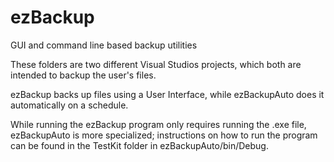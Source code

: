 # ezBackup
GUI and command line based backup utilities

These folders are two different Visual Studios projects, which both are intended to backup the user's files. 

ezBackup backs up files using a User Interface, while ezBackupAuto does it automatically on a schedule.

While running the ezBackup program only requires running the .exe file, ezBackupAuto is more specialized; instructions on how to run the program can be found in the TestKit folder in ezBackupAuto/bin/Debug.
